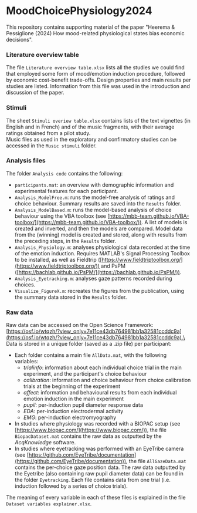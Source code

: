 # MoodChoicePhysiology2024
This repository contains supporting material of the paper "Heerema &amp; Pessiglione (2024) How mood-related physiological states bias economic decisions".

### Literature overview table
The file `Literature overview table.xlsx` lists all the studies we could find that employed some form of mood/emotion induction procedure, followed by economic cost-benefit trade-offs. Design properties and main results per studies are listed. Information from this file was used in the introduction and discussion of the paper.

### Stimuli
The sheet `Stimuli overiew table.xlsx` contains lists of the text vignettes (in English and in French) and of the music fragments, with their average ratings obtained from a pilot study.\
Music files as used in the exploratory and confirmatory studies can be accessed in the `Music stimuli` folder.

### Analysis files
The folder `Analysis code` contains the following:
* `participants.mat`: an overview with demographic information and experimental features for each participant.
* `Analysis_ModelFree.m`: runs the model-free analysis of ratings and choice behaviour. Summary results are saved into the `Results` folder.
* `Analysis_ModelBased.m`: runs the model-based analysis of choice behaviour using the VBA toolbox (see [https://mbb-team.github.io/VBA-toolbox/](https://mbb-team.github.io/VBA-toolbox/)). A list of models is created and inverted, and then the models are compared. Model data from the (winning) model is created and stored, along with results from the preceding steps, in the `Results` folder.
* `Analysis_Physiology.m`: analyses physiological data recorded at the time of the emotion induction. Requires MATLAB's Signal Processing Toolbox to be installed, as well as Fieldtrip ([https://www.fieldtriptoolbox.org/](https://www.fieldtriptoolbox.org/)) and PsPM ([https://bachlab.github.io/PsPM/](https://bachlab.github.io/PsPM/)).
* `Analysis_Eyetracking.m`: analyses gaze patterns recorded during choices.
* `Visualize_FigureX.m`: recreates the figures from the publication, using the summary data stored in the `Results` folder.

### Raw data
Raw data can be accessed on the Open Science Framework: [https://osf.io/wtqzh/?view_only=7e11ce43db764981bb1a32581ccddc9a](https://osf.io/wtqzh/?view_only=7e11ce43db764981bb1a32581ccddc9a).\
Data is stored in a unique folder (saved as a .zip file) per participant:
* Each folder contains a main file `AllData.mat`, with the following variables:
  * _trialinfo_: information about each individual choice trial in the main experiment, and the participant's choice behaviour
  * _calibration_: information and choice behaviour from choice calibration trials at the beginning of the experiment
  * _affect_: information and behavioural results from each individual emotion induction in the main experiment
  * _pupil_: per-induction pupil diameter response data
  * _EDA_: per-induction electrodermal activity 
  * _EMG_: per-induction electromyography 
* In studies where physiology was recorded with a BIOPAC setup (see [https://www.biopac.com/](https://www.biopac.com/)), the file `BiopacDataset.mat` contains the raw data as outputted by the _AcqKnowledge_ software.
* In studies where eyetracking was performed with an EyeTribe camera (see [https://github.com/EyeTribe/documentation](https://github.com/EyeTribe/documentation)), the file `AllGazeData.mat` contains the per-choice gaze position data. The raw data outputted by the Eyetribe (also containing raw pupil diameter data) can be found in the folder `Eyetracking`. Each file contains data from one trial (i.e. induction followed by a series of choice trials).

The meaning of every variable in each of these files is explained in the file `Dataset variables explainer.xlsx`.
